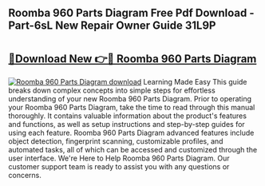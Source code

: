 ## Roomba 960 Parts Diagram Free Pdf Download - Part-6sL New Repair Owner Guide 31L9P

# <h2><a href="http://dfiomnb.blite.top/?on=Roomba+960+Parts+Diagram">🔗Download New 👉🔴 Roomba 960 Parts Diagram</a></h2>

[![Roomba 960 Parts Diagram download](https://i.imgur.com/lujVjoI.png)](http://dfiomnb.blite.top/?on=Roomba+960+Parts+Diagram)
Learning Made Easy This guide breaks down complex concepts into simple steps for effortless understanding of your new Roomba 960 Parts Diagram. Prior to operating your Roomba 960 Parts Diagram, take the time to read through this manual thoroughly. It contains valuable information about the product's features and functions, as well as setup instructions and step-by-step guides for using each feature. Roomba 960 Parts Diagram advanced features include object detection, fingerprint scanning, customizable profiles, and automated tasks, all of which can be accessed and customized through the user interface. We're Here to Help Roomba 960 Parts Diagram. Our customer support team is ready to assist you with any questions or concerns.
